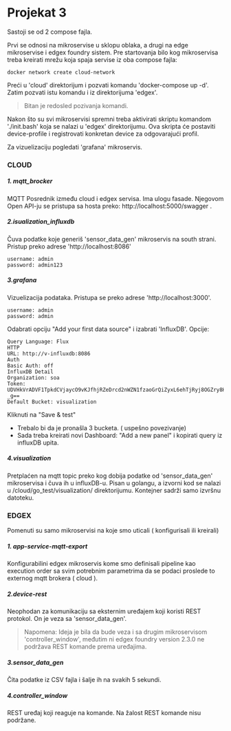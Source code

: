 # Projekat 3

  

Sastoji se od 2 compose fajla.

Prvi se odnosi na mikroservise u sklopu oblaka, a drugi na edge mikroservise i edgex foundry sistem.
Pre startovanja bilo kog mikroservisa treba kreirati mrežu koja spaja servise iz oba compose fajla:

    docker network create cloud-network

Preći u 'cloud' direktorijum i pozvati komandu 'docker-compose up -d'. Zatim pozvati istu komandu i iz direktorijuma 'edgex'. 
>Bitan je redosled pozivanja komandi.

Nakon što su svi mikroservisi spremni treba aktivirati skriptu komandom './init.bash' koja se nalazi u 'edgex' direktorijumu. Ova skripta će postaviti device-profile i registrovati konkretan device za odgovarajući profil.

Za vizuelizaciju pogledati 'grafana' mikroservis.

### CLOUD


##### 1. mqtt_brocker
MQTT Posrednik između cloud i edgex servisa.
Ima ulogu fasade. Njegovom Open API-ju se pristupa sa hosta preko: http://localhost:5000/swagger .
##### 2.isualization_influxdb
Čuva podatke koje generiš 'sensor_data_gen' mikroservis na south strani.
Pristup preko adrese 'http://localhost:8086'

    username: admin
    password: admin123

##### 3.grafana
Vizuelizacija podataka. Pristupa se preko adrese 'http://localhost:3000'. 

    username: admin
    password: admin
  Odabrati opciju "Add your first data source" i izabrati 'InfluxDB'. 
  Opcije:
  

    Query Language: Flux
    HTTP
    URL: http://v-influxdb:8086
    Auth
    Basic Auth: off
    InfluxDB Detail
    Organization: soa
    Token: UDVHkVrADVF1TpkdCVjaycO9vKJfhjRZeDrcd2nWZN1fzaoGrQiZyxL6ehTjRyj8OGZry8Hsp_fa_4VGLYd-_g==
    Default Bucket: visualization 

Kliknuti na  "Save & test"
- Trebalo bi da je pronašla 3 bucketa. ( uspešno povezivanje)
- Sada treba kreirati novi Dashboard: "Add a new panel" i kopirati query iz influxDB upita.

##### 4.visualization
Pretplaćen na mqtt topic preko kog dobija podatke od  'sensor_data_gen' mikroservisa i čuva ih u influxDB-u.
Pisan u golangu, a izvorni kod se nalazi u /cloud/go_test/visualization/ direktorijumu. Kontejner sadrži samo izvršnu datoteku.

### EDGEX
Pomenuti su samo mikroservisi na koje smo uticali ( konfigurisali ili kreirali)

##### 1. app-service-mqtt-export
Konfigurabilini edgex mikroservis kome smo definisali  pipeline kao execution order sa svim potrebnim parametrima da se podaci proslede to externog mqtt brokera ( cloud ).
##### 2.device-rest
Neophodan za komunikaciju sa eksternim uređajem koji koristi REST protokol. On je veza sa 'sensor_data_gen'.
> Napomena: Ideja je bila da bude veza i sa drugim mikroservisom 'controller_window', međutim ni edgex foundry version 2.3.0 ne podržava REST komande prema uređajima.

##### 3.sensor_data_gen
Čita podatke iz CSV fajla i šalje ih na svakih 5 sekundi.
##### 4.controller_window
REST uređaj koji reaguje na komande. Na žalost REST komande nisu podržane.
